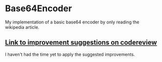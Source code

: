 # Base64Encoder
My implementation of a basic base64 encoder by only reading the wikipedia article.

##  [Link to improvement suggestions on codereview](https://codereview.stackexchange.com/q/213272/133332)
I haven't had the time yet to apply the suggested improvements.
